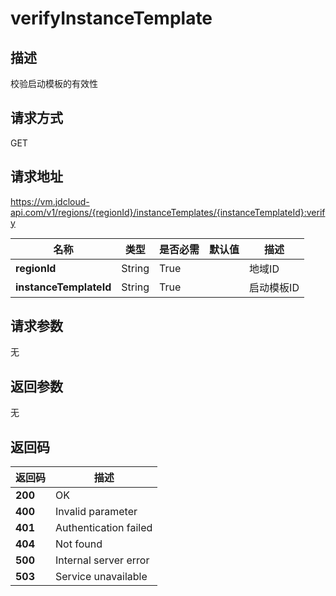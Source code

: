 # verifyInstanceTemplate


## 描述
校验启动模板的有效性


## 请求方式
GET

## 请求地址
https://vm.jdcloud-api.com/v1/regions/{regionId}/instanceTemplates/{instanceTemplateId}:verify

|名称|类型|是否必需|默认值|描述|
|---|---|---|---|---|
|**regionId**|String|True| |地域ID|
|**instanceTemplateId**|String|True| |启动模板ID|

## 请求参数
无


## 返回参数
无


## 返回码
|返回码|描述|
|---|---|
|**200**|OK|
|**400**|Invalid parameter|
|**401**|Authentication failed|
|**404**|Not found|
|**500**|Internal server error|
|**503**|Service unavailable|
